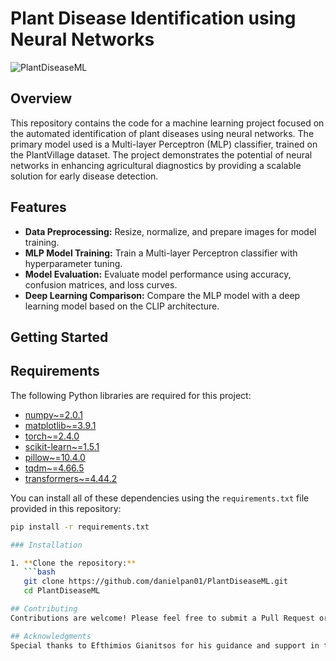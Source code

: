 # Plant Disease Identification using Neural Networks

![PlantDiseaseML](https://cdn.britannica.com/89/126689-004-D622CD2F/Potato-leaf-blight.jpg)

## Overview

This repository contains the code for a machine learning project focused on the automated identification of plant diseases using neural networks. The primary model used is a Multi-layer Perceptron (MLP) classifier, trained on the PlantVillage dataset. The project demonstrates the potential of neural networks in enhancing agricultural diagnostics by providing a scalable solution for early disease detection.

## Features

- **Data Preprocessing:** Resize, normalize, and prepare images for model training.
- **MLP Model Training:** Train a Multi-layer Perceptron classifier with hyperparameter tuning.
- **Model Evaluation:** Evaluate model performance using accuracy, confusion matrices, and loss curves.
- **Deep Learning Comparison:** Compare the MLP model with a deep learning model based on the CLIP architecture.

## Getting Started

## Requirements

The following Python libraries are required for this project:

- [numpy~=2.0.1](https://pypi.org/project/numpy/2.0.1/)
- [matplotlib~=3.9.1](https://pypi.org/project/matplotlib/3.9.1/)
- [torch~=2.4.0](https://pypi.org/project/torch/2.4.0/)
- [scikit-learn~=1.5.1](https://pypi.org/project/scikit-learn/1.5.1/)
- [pillow~=10.4.0](https://pypi.org/project/Pillow/10.4.0/)
- [tqdm~=4.66.5](https://pypi.org/project/tqdm/4.66.5/)
- [transformers~=4.44.2](https://pypi.org/project/transformers/4.44.2/)

You can install all of these dependencies using the `requirements.txt` file provided in this repository:

```bash
pip install -r requirements.txt

### Installation

1. **Clone the repository:**
   ```bash
   git clone https://github.com/danielpan01/PlantDiseaseML.git
   cd PlantDiseaseML

## Contributing
Contributions are welcome! Please feel free to submit a Pull Request or open an Issue if you have suggestions or find any bugs.

## Acknowledgments
Special thanks to Efthimios Gianitsos for his guidance and support in training the models and reviewing the research.
